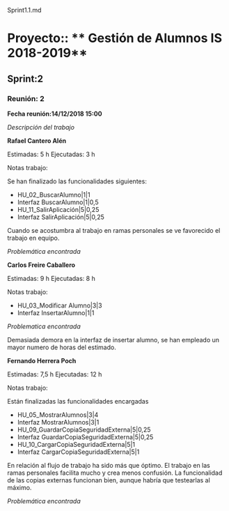 Sprint1.1.md

# Proyecto:: ** Gestión de Alumnos IS 2018-2019**
 
## Sprint:2

### Reunión: 2

**Fecha reunión:14/12/2018 15:00**


_Descripción del trabajo_

**Rafael Cantero Alén**

Estimadas: 5 h
Ejecutadas: 3 h

Notas trabajo:

Se han finalizado las funcionalidades siguientes:

* HU_02_BuscarAlumno|1|1
* Interfaz BuscarAlumno|1|0,5
* HU_11_SalirAplicación|5|0,25
* Interfaz SalirAplicación|5|0,25

Cuando se acostumbra al trabajo en ramas personales se ve favorecido el trabajo en equipo.

_Problemática encontrada_


**Carlos Freire Caballero**

Estimadas: 9 h
Ejecutadas: 8 h

Notas trabajo:

* HU_03_Modificar Alumno|3|3
* Interfaz InsertarAlumno|1|1

*Problematica encontrada*

Demasiada demora en la interfaz de insertar alumno, se han empleado un mayor numero de horas del estimado.

**Fernando Herrera Poch**

Estimadas: 7,5 h
Ejecutadas: 12 h

Notas trabajo:

Están finalizadas las funcionalidades encargadas 

* HU_05_MostrarAlumnos|3|4
* Interfaz MostrarAlumnos|3|1
* HU_09_GuardarCopiaSeguridadExterna|5|0,25
* Interfaz GuardarCopiaSeguridadExterna|5|0,25
* HU_10_CargarCopiaSeguridadExterna|5|1
* Interfaz CargarCopiaSeguridadExterna|5|1

En relación al flujo de trabajo ha sido más que óptimo. El trabajo en las ramas personales facilita mucho y crea menos confusión.
La funcionalidad de las copias externas funcionan bien, aunque habría que testearlas al máximo.

_Problemática encontrada_



